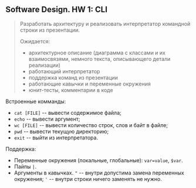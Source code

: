 Software Design. HW 1: CLI
--------------------------


> Разработать архитектуру и реализовать интерпретатор командной строки из презентации.
> 
> Ожидается:
> - архитектурное описание (диаграмма с классами и их взаимосвязями, немного текста, описывающего детали реализации)
> - работающий интерпретатор
> - поддержка команд из презентации
> - работающие кавычки и переменные окружения
> - юнит-тесты, комментарии в коде


Встроенные комманды:
- `cat [FILE]` -- вывести содержимое файла;
- `echo` -- вывести аргумент;
- `wc [FILE]` -- вывести количество строк, слов и байт в файле;
- `pwd` -- вывести текущую директорию;
- `exit` -- выйти из интерпретатора.

Поддержка:
- Переменные окружения (локальные, глобальные): `var=value`, `$var`.
- Пайпы `|`.
- Аргументы в кавычках. `"` -- внутри допустима замена переменных окружения; `'` -- внутри строки ничего заменять не нужно.
